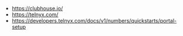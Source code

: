 - https://clubhouse.io/
- https://telnyx.com/
- https://developers.telnyx.com/docs/v1/numbers/quickstarts/portal-setup
